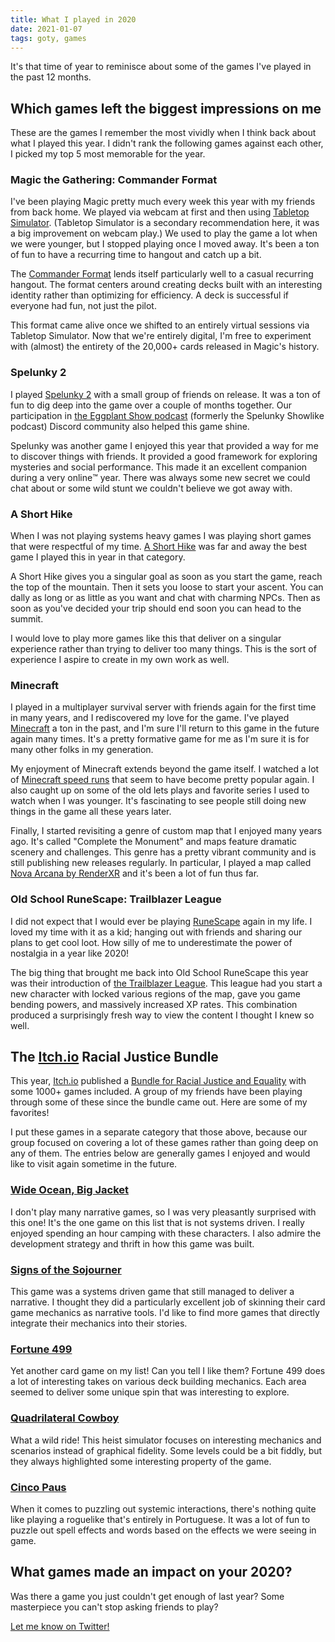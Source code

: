 ```yaml
---
title: What I played in 2020
date: 2021-01-07
tags: goty, games
---
```


It's that time of year to reminisce about some of the games I've played in the past 12 months.

## Which games left the biggest impressions on me

These are the games I remember the most vividly when I think back about what I played this year. I didn't rank the following games against each other, I picked my top 5 most memorable for the year.

### Magic the Gathering: Commander Format

I've been playing Magic pretty much every week this year with my friends from back home. We played via webcam at first and then using [Tabletop Simulator](https://store.steampowered.com/app/286160/Tabletop_Simulator/). (Tabletop Simulator is a secondary recommendation here, it was a big improvement on webcam play.) We used to play the game a lot when we were younger, but I stopped playing once I moved away. It's been a ton of fun to have a recurring time to hangout and catch up a bit.

The [Commander Format](https://magic.wizards.com/en/content/commander-format) lends itself particularly well to a casual recurring hangout. The format centers around creating decks built with an interesting identity rather than optimizing for efficiency. A deck is successful if everyone had fun, not just the pilot.

This format came alive once we shifted to an entirely virtual sessions via Tabletop Simulator. Now that we're entirely digital, I'm free to experiment with (almost) the entirety of the 20,000+ cards released in Magic's history.

### Spelunky 2

I played [Spelunky 2](http://www.mossmouth.com/spelunky2/) with a small group of friends on release. It was a ton of fun to dig deep into the game over a couple of months together. Our participation in [the Eggplant Show podcast](https://eggplant.show/) (formerly the Spelunky Showlike podcast) Discord community also helped this game shine.

Spelunky was another game I enjoyed this year that provided a way for me to discover things with friends. It provided a good framework for exploring mysteries and social performance. This made it an excellent companion during a very online™️ year. There was always some new secret we could chat about or some wild stunt we couldn't believe we got away with.

### A Short Hike

When I was not playing systems heavy games I was playing short games that were respectful of my time. [A Short Hike](https://ashorthike.com/) was far and away the best game I played this in year in that category.

A Short Hike gives you a singular goal as soon as you start the game, reach the top of the mountain. Then it sets you loose to start your ascent. You can dally as long or as little as you want and chat with charming NPCs. Then as soon as you've decided your trip should end soon you can head to the summit.

I would love to play more games like this that deliver on a singular experience rather than trying to deliver too many things. This is the sort of experience I aspire to create in my own work as well.

### Minecraft

I played in a multiplayer survival server with friends again for the first time in many years, and I rediscovered my love for the game. I've played [Minecraft](https://www.minecraft.net/en-us) a ton in the past, and I'm sure I'll return to this game in the future again many times. It's a pretty formative game for me as I'm sure it is for many other folks in my generation.

My enjoyment of Minecraft extends beyond the game itself. I watched a lot of [Minecraft speed runs](https://www.youtube.com/watch?v=juVIyeL8zbc) that seem to have become pretty popular again. I also caught up on some of the old lets plays and favorite series I used to watch when I was younger. It's fascinating to see people still doing new things in the game all these years later.

Finally, I started revisiting a genre of custom map that I enjoyed many years ago. It's called "Complete the Monument" and maps feature dramatic scenery and challenges. This genre has a pretty vibrant community and is still publishing new releases regularly. In particular, I played a map called [Nova Arcana by RenderXR](https://ctmrepository.com/index.php?action=viewMap&id=263) and it's been a lot of fun thus far.

### Old School RuneScape: Trailblazer League

I did not expect that I would ever be playing [RuneScape](https://oldschool.runescape.com/) again in my life. I loved my time with it as a kid; hanging out with friends and sharing our plans to get cool loot. How silly of me to underestimate the power of nostalgia in a year like 2020!

The big thing that brought me back into Old School RuneScape this year was their introduction of [the Trailblazer League](https://oldschool.runescape.wiki/w/Trailblazer_League). This league had you start a new character with locked various regions of the map, gave you game bending powers, and massively increased XP rates. This combination produced a surprisingly fresh way to view the content I thought I knew so well.

## The [Itch.io](http://itch.io) Racial Justice Bundle

This year, [Itch.io](http://itch.io) published a [Bundle for Racial Justice and Equality](https://itch.io/b/520/bundle-for-racial-justice-and-equality) with some 1000+ games included. A group of my friends have been playing through some of these since the bundle came out. Here are some of my favorites!

I put these games in a separate category that those above, because our group focused on covering a lot of these games rather than going deep on any of them. The entries below are generally games I enjoyed and would like to visit again sometime in the future.

### [Wide Ocean, Big Jacket](https://wideoceanbigjacket.com/)

I don't play many narrative games, so I was very pleasantly surprised with this one! It's the one game on this list that is not systems driven. I really enjoyed spending an hour camping with these characters. I also admire the development strategy and thrift in how this game was built.

### [Signs of the Sojourner](https://www.echodoggames.com/)

This game was a systems driven game that still managed to deliver a narrative. I thought they did a particularly excellent job of skinning their card game mechanics as narrative tools. I'd like to find more games that directly integrate their mechanics into their stories.

### [Fortune 499](https://apthomson.itch.io/fortune-499)

Yet another card game on my list! Can you tell I like them? Fortune 499 does a lot of interesting takes on various deck building mechanics. Each area seemed to deliver some unique spin that was interesting to explore.

### [Quadrilateral Cowboy](https://blendogames.com/qc/)

What a wild ride! This heist simulator focuses on interesting mechanics and scenarios instead of graphical fidelity. Some levels could be a bit fiddly, but they always highlighted some interesting property of the game.

### [Cinco Paus](https://smestorp.itch.io/cinco-paus)

When it comes to puzzling out systemic interactions, there's nothing quite like playing a roguelike that's entirely in Portuguese. It was a lot of fun to puzzle out spell effects and words based on the effects we were seeing in game.

## What games made an impact on your 2020?

Was there a game you just couldn't get enough of last year? Some masterpiece you can't stop asking friends to play?

[Let me know on Twitter!](https://twitter.com/ryrykubes)
